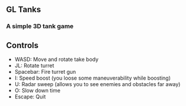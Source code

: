 ## GL Tanks
### A simple 3D tank game

Controls
--------
* WASD: Move and rotate take body
* JL: Rotate turret
* Spacebar: Fire turret gun
* I: Speed boost (you loose some maneuverability while boosting)
* U: Radar sweep (allows you to see enemies and obstacles far away)
* O: Slow down time
* Escape: Quit
